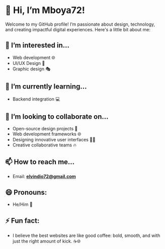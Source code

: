 # 👋 Hi, I’m Mboya72!

Welcome to my GitHub profile! I’m passionate about design, technology, and creating impactful digital experiences. Here's a little bit about me:

## 👀 I’m interested in...
- Web development 🌐
- UI/UX Design 🎨
- Graphic design 🎭

## 🌱 I’m currently learning...
- Backend integration 💻

## 💞️ I’m looking to collaborate on...
- Open-source design projects 👐
- Web development frameworks 🌐
- Designing innovative user interfaces 👨‍💻
- Creative collaborative teams 🔥

## 📫 How to reach me...
- Email: **elvindio72@gmail.com**

## 😄 Pronouns:
- He/Him 👦

## ⚡ Fun fact:
- I believe the best websites are like good coffee: bold, smooth, and with just the right amount of kick. ☕️🌐


<!---
Mboya72/Mboya72 is a ✨ special ✨ repository because its `README.md` (this file) appears on your GitHub profile.
You can click the Preview link to take a look at your changes.
--->
